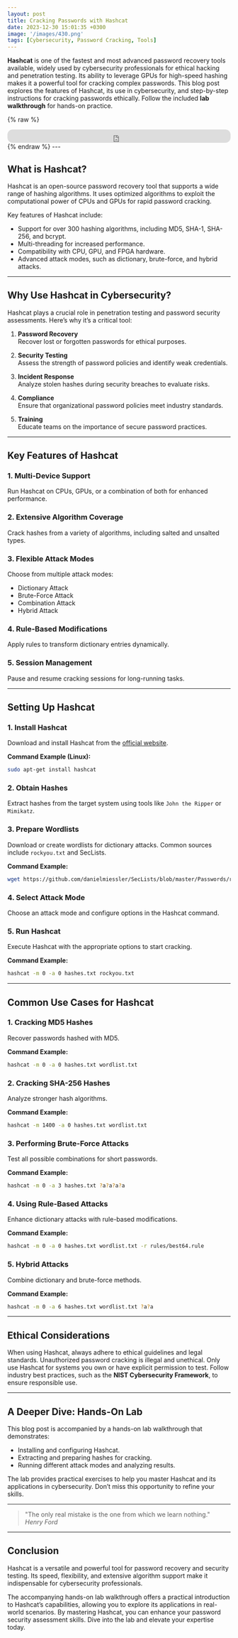 ```yaml
---
layout: post
title: Cracking Passwords with Hashcat
date: 2023-12-30 15:01:35 +0300
image: '/images/430.png'
tags: [Cybersecurity, Password Cracking, Tools]
---
```


**Hashcat** is one of the fastest and most advanced password recovery tools available, widely used by cybersecurity professionals for ethical hacking and penetration testing. Its ability to leverage GPUs for high-speed hashing makes it a powerful tool for cracking complex passwords. This blog post explores the features of Hashcat, its use in cybersecurity, and step-by-step instructions for cracking passwords ethically. Follow the included **lab walkthrough** for hands-on practice.

{% raw %}
<iframe style="border-radius:12px" src="https://open.spotify.com/embed/episode/2nLZ0Uol5RzBIq7d5r2zkl?utm_source=generator" width="100%" height="30" frameborder="0" allowfullscreen="" allow="autoplay; clipboard-write; encrypted-media; fullscreen; picture-in-picture"></iframe>
{% endraw %}
---

## What is Hashcat?

Hashcat is an open-source password recovery tool that supports a wide range of hashing algorithms. It uses optimized algorithms to exploit the computational power of CPUs and GPUs for rapid password cracking.

Key features of Hashcat include:
- Support for over 300 hashing algorithms, including MD5, SHA-1, SHA-256, and bcrypt.  
- Multi-threading for increased performance.  
- Compatibility with CPU, GPU, and FPGA hardware.  
- Advanced attack modes, such as dictionary, brute-force, and hybrid attacks.  

---

## Why Use Hashcat in Cybersecurity?

Hashcat plays a crucial role in penetration testing and password security assessments. Here’s why it’s a critical tool:

1. **Password Recovery**  
   Recover lost or forgotten passwords for ethical purposes.

2. **Security Testing**  
   Assess the strength of password policies and identify weak credentials.

3. **Incident Response**  
   Analyze stolen hashes during security breaches to evaluate risks.

4. **Compliance**  
   Ensure that organizational password policies meet industry standards.

5. **Training**  
   Educate teams on the importance of secure password practices.

---

## Key Features of Hashcat

### 1. **Multi-Device Support**
Run Hashcat on CPUs, GPUs, or a combination of both for enhanced performance.

### 2. **Extensive Algorithm Coverage**
Crack hashes from a variety of algorithms, including salted and unsalted types.

### 3. **Flexible Attack Modes**
Choose from multiple attack modes:
- Dictionary Attack
- Brute-Force Attack
- Combination Attack
- Hybrid Attack

### 4. **Rule-Based Modifications**
Apply rules to transform dictionary entries dynamically.

### 5. **Session Management**
Pause and resume cracking sessions for long-running tasks.

---

## Setting Up Hashcat

### 1. **Install Hashcat**
Download and install Hashcat from the [official website](https://hashcat.net/hashcat/).

**Command Example (Linux):**
```bash
sudo apt-get install hashcat
```

### 2. **Obtain Hashes**
Extract hashes from the target system using tools like `John the Ripper` or `Mimikatz`.

### 3. **Prepare Wordlists**
Download or create wordlists for dictionary attacks. Common sources include `rockyou.txt` and SecLists.

**Command Example:**
```bash
wget https://github.com/danielmiessler/SecLists/blob/master/Passwords/rockyou.txt.tar.gz
```

### 4. **Select Attack Mode**
Choose an attack mode and configure options in the Hashcat command.

### 5. **Run Hashcat**
Execute Hashcat with the appropriate options to start cracking.

**Command Example:**
```bash
hashcat -m 0 -a 0 hashes.txt rockyou.txt
```

---

## Common Use Cases for Hashcat

### 1. **Cracking MD5 Hashes**
Recover passwords hashed with MD5.

**Command Example:**
```bash
hashcat -m 0 -a 0 hashes.txt wordlist.txt
```

### 2. **Cracking SHA-256 Hashes**
Analyze stronger hash algorithms.

**Command Example:**
```bash
hashcat -m 1400 -a 0 hashes.txt wordlist.txt
```

### 3. **Performing Brute-Force Attacks**
Test all possible combinations for short passwords.

**Command Example:**
```bash
hashcat -m 0 -a 3 hashes.txt ?a?a?a?a
```

### 4. **Using Rule-Based Attacks**
Enhance dictionary attacks with rule-based modifications.

**Command Example:**
```bash
hashcat -m 0 -a 0 hashes.txt wordlist.txt -r rules/best64.rule
```

### 5. **Hybrid Attacks**
Combine dictionary and brute-force methods.

**Command Example:**
```bash
hashcat -m 0 -a 6 hashes.txt wordlist.txt ?a?a
```

---

## Ethical Considerations

When using Hashcat, always adhere to ethical guidelines and legal standards. Unauthorized password cracking is illegal and unethical. Only use Hashcat for systems you own or have explicit permission to test. Follow industry best practices, such as the **NIST Cybersecurity Framework**, to ensure responsible use.

---

## A Deeper Dive: Hands-On Lab

This blog post is accompanied by a hands-on lab walkthrough that demonstrates:
- Installing and configuring Hashcat.
- Extracting and preparing hashes for cracking.
- Running different attack modes and analyzing results.

The lab provides practical exercises to help you master Hashcat and its applications in cybersecurity. Don’t miss this opportunity to refine your skills.

---

> "The only real mistake is the one from which we learn nothing."  
> <cite>Henry Ford</cite>

---

## Conclusion

Hashcat is a versatile and powerful tool for password recovery and security testing. Its speed, flexibility, and extensive algorithm support make it indispensable for cybersecurity professionals.

The accompanying hands-on lab walkthrough offers a practical introduction to Hashcat’s capabilities, allowing you to explore its applications in real-world scenarios. By mastering Hashcat, you can enhance your password security assessment skills. Dive into the lab and elevate your expertise today.
